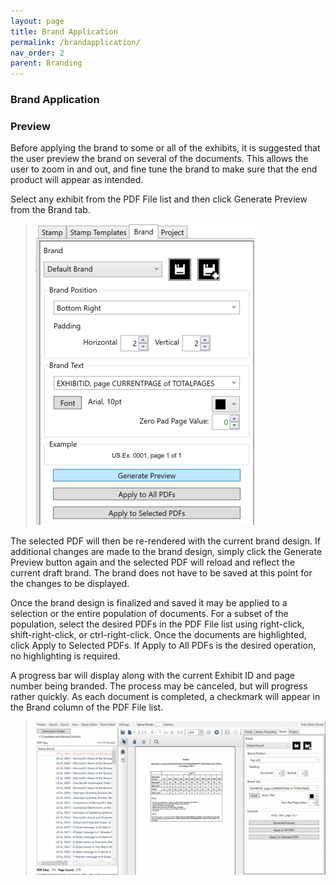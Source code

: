 ```yaml
---
layout: page
title: Brand Application
permalink: /brandapplication/
nav_order: 2
parent: Branding
---
```


### Brand Application

### Preview

Before applying the brand to some or all of the exhibits, it is suggested that the user preview the brand on several of the documents.  This allows the user to zoom in and out, and fine tune the brand to make sure that the end product will appear as intended.

Select any exhibit from the PDF File list and then click Generate Preview from the Brand tab.

> ![Screen Grab - Generate Preview Brand](brand_application_assets/brand_application_01_GeneratePreview.png)

The selected PDF will then be re-rendered with the current brand design.  If additional changes are made to the brand design, simply click the Generate Preview button again and the selected PDF will reload and reflect the current draft brand.  The brand does not have to be saved at this point for the changes to be displayed.

Once the brand design is finalized and saved it may be applied to a selection or the entire population of documents.  For a subset of the population, select the desired PDFs in the PDF File list using right-click, shift-right-click, or ctrl-right-click.  Once the documents are highlighted, click Apply to Selected PDFs.  If Apply to All PDFs is the desired operation, no highlighting is required.

A progress bar will display along with the current Exhibit ID and page number being branded.  The process may be canceled, but will progress rather quickly.  As each document is completed, a checkmark will appear in the Brand column of the PDF File list.

> ![Animation - Branding Process with Progress bar](brand_application_assets/brand_application_02_BrandingProcess.gif)